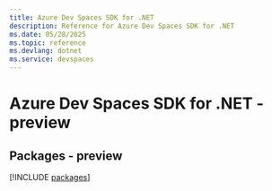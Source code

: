```yaml
---
title: Azure Dev Spaces SDK for .NET
description: Reference for Azure Dev Spaces SDK for .NET
ms.date: 05/28/2025
ms.topic: reference
ms.devlang: dotnet
ms.service: devspaces
---
```

# Azure Dev Spaces SDK for .NET - preview
## Packages - preview
[!INCLUDE [packages](dev-spaces-index.md)]